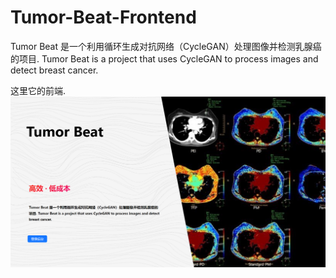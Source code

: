 # Tumor-Beat-Frontend

Tumor Beat 是一个利用循环生成对抗网络（CycleGAN）处理图像并检测乳腺癌的项目. Tumor Beat is a project that uses CycleGAN to process images and detect breast cancer.

这里它的前端.
![home](./screenshots/home.png)
